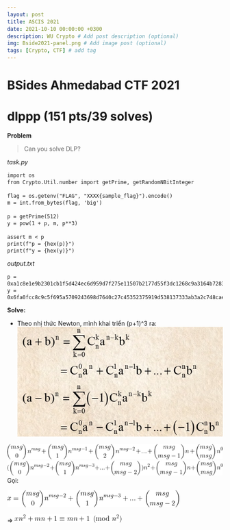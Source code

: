 ```yaml
---
layout: post
title: ASCIS 2021
date: 2021-10-10 00:00:00 +0300
description: WU Crypto # Add post description (optional)
img: Bside2021-panel.png # Add image post (optional)
tags: [Crypto, CTF] # add tag
---
```



# **BSides Ahmedabad CTF 2021**

# **dlppp** (151 pts/39 solves)

**Problem**

> Can you solve DLP?

*task.py*

```
import os
from Crypto.Util.number import getPrime, getRandomNBitInteger

flag = os.getenv("FLAG", "XXXX{sample_flag}").encode()
m = int.from_bytes(flag, 'big')

p = getPrime(512)
y = pow(1 + p, m, p**3)

assert m < p
print(f"p = {hex(p)}")
print(f"y = {hex(y)}")
```

*output.txt*

```
p = 0xa1c8e1e9b2301cb1f5d424ec6d959d7f275e11507b2177d55f3dc1268c9a3164b72832f362975023f09623814f80fe0ffad179d0e51c40b8a1f882d1f5f28e71
y = 0x6fa0fcc8c9c5f695a5709243698d7640c27c45352375919d538137333ab3a2c748cae5e7c1294d6ffc4007476f6fec6421c992f9fe1919b381306300caa2260953e48f2ec0de7b8c6417faa42001a748b1b367f5211095ddd6bf4e681f7e7ad787e0a7f562f6f0307d6a8d7e8d18cd59bd7572f0c4f430f0fd4fc61503b203f3bcd6dd0b0f84bbdbd42126d95b525fe77e4be62c6dbd083dbcaa284b20a9ea6faf9cbaf20dd88b0180417c9021fa1dcb52b2348c4376bd6b9b38a6c860086af
```

**Solve:**

- Theo nhị thức Newton, mình khai triển (p+1)^3 ra:
![image.png](/assets/img/Bside2021/Newton.png)

![image.png](/assets/img/Bside2021/1.png)
![image.png](/assets/img/Bside2021/2.png)
Gọi:

![image.png](/assets/img/Bside2021/3.png)

=>
![image.png](/assets/img/Bside2021/4.png)